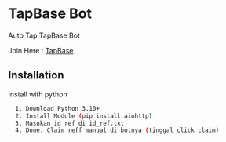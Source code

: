 
# TapBase Bot
Auto Tap TapBase Bot  

Join Here : [TapBase](https://t.me/tapbasebot/tapbase?startapp=10779775)


## Installation

Install with python

```bash
  1. Download Python 3.10+
  2. Install Module (pip install aiohttp)
  3. Masukan id ref di id_ref.txt
  4. Done. Claim reff manual di botnya (tinggal click claim)
```
